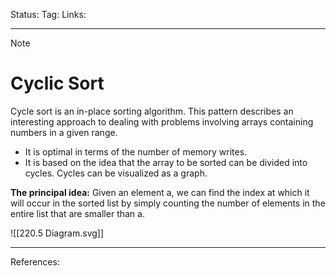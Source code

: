 Status: 
Tag:
Links:

---
> [!note] 
>  # Cyclic Sort

Cycle sort is an in-place sorting algorithm. This pattern describes an interesting approach to dealing with problems involving arrays containing numbers in a given range.

- It is optimal in terms of the number of memory writes.
- It is based on the idea that the array to be sorted can be divided into cycles. Cycles can be visualized as a graph.


**The principal idea:** Given an element a, we can find the index at which it will occur in the sorted list by simply counting the number of elements in the entire list that are smaller than a.


![[220.5 Diagram.svg]]

---
References: